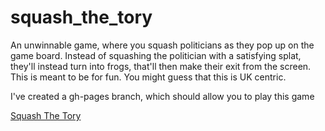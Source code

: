 # squash_the_tory

An unwinnable game, where you squash politicians as they pop up on the game board. 
Instead of squashing the politician with a satisfying splat, they'll instead turn into frogs, 
that'll then make their exit from the screen.  This is meant to be for fun.
You might guess that this is UK centric.

I've created a gh-pages branch, which should allow you to play this game

[Squash The Tory](https://orgsea.github.io/squash_the_politician/)
